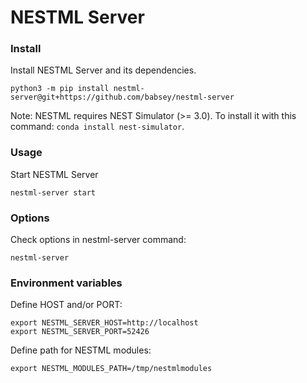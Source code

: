 # NESTML Server

### Install

Install NESTML Server and its dependencies.

```
python3 -m pip install nestml-server@git+https://github.com/babsey/nestml-server

```

Note: NESTML requires NEST Simulator (>= 3.0).
To install it with this command: `conda install nest-simulator`.

### Usage

Start NESTML Server

```
nestml-server start
```

### Options

Check options in nestml-server command:

```
nestml-server
```

### Environment variables

Define HOST and/or PORT:

```
export NESTML_SERVER_HOST=http://localhost
export NESTML_SERVER_PORT=52426
```

Define path for NESTML modules:

```
export NESTML_MODULES_PATH=/tmp/nestmlmodules
```
